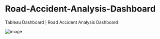 # Road-Accident-Analysis-Dashboard
Tableau Dashboard | Road Accident Analysis Dashboard

![image](https://github.com/vipashaaV321/Road-Accident-Analysis-Dashboard/assets/66416740/540e52e5-9f70-4a6e-9051-a8146b5243e5)
